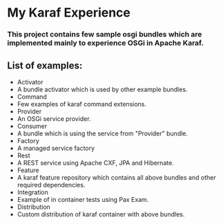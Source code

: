 My Karaf Experience
============

### This project contains few sample osgi bundles which are implemented mainly to experience OSGi in Apache Karaf.

## List of examples:

* Activator
 * A bundle activator which is used by other example bundles.
* Command   
 * Few examples of karaf command extensions.
* Provider  
 * An OSGi service provider.
* Consumer  
 * A bundle which is using the service from "Provider" bundle.
* Factory   
 * A managed service factory
* Rest      
 * A REST service using Apache CXF, JPA and Hibernate.
* Feature   
 * A karaf feature repository which contains all above bundles and other required dependencies.
* Integration 
 * Example of in container tests using Pax Exam. 
* Distribution 
 * Custom distribution of karaf container with above bundles.
